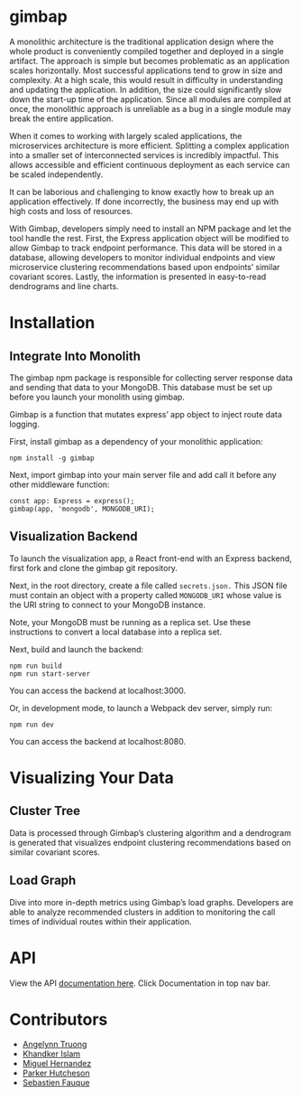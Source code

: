 # gimbap
A monolithic architecture is the traditional application design where the whole product is conveniently compiled together and deployed in a single artifact. The approach is simple but becomes problematic as an application scales horizontally. Most successful applications tend to grow in size and complexity. At a high scale, this would result in difficulty in understanding and updating the application. In addition, the size could significantly slow down the start-up time of the application. Since all modules are compiled at once, the monolithic approach is unreliable as a bug in a single module may break the entire application. 

When it comes to working with largely scaled applications, the microservices architecture is more efficient. Splitting a complex application into a smaller set of interconnected services is incredibly impactful. This allows accessible and efficient continuous deployment as each service can be scaled independently. 

It can be laborious and challenging to know exactly how to break up an application effectively. If done incorrectly, the business may end up with high costs and loss of resources.

With Gimbap, developers simply need to install an NPM package and let the tool handle the rest. First, the Express application object will be modified to allow Gimbap to track endpoint performance. This data will be stored in a database, allowing developers to monitor individual endpoints and view microservice clustering recommendations based upon endpoints’ similar covariant scores. Lastly, the information is presented in easy-to-read dendrograms and line charts.


# Installation
## Integrate Into Monolith
The gimbap npm package is responsible for collecting server response data and sending that data to your MongoDB. This database must be set up before you launch your monolith using gimbap.

Gimbap is a function that mutates express’ app object to inject route data logging.

First, install gimbap as a dependency of your monolithic application:

```
npm install -g gimbap
```

Next, import gimbap into your main server file and add call it before any other middleware function:

```
const app: Express = express(); 
gimbap(app, 'mongodb', MONGODB_URI);
```
## Visualization Backend
To launch the visualization app, a React front-end with an Express backend, first fork and clone the gimbap git repository.

Next, in the root directory, create a file called `secrets.json.` This JSON file must contain an object with a property called `MONGODB_URI` whose value is the URI string to connect to your MongoDB instance. 

Note, your MongoDB must be running as a replica set. Use these instructions to convert a local database into a replica set.

Next, build and launch the backend:

```
npm run build
npm run start-server
```

You can access the backend at localhost:3000.

Or, in development mode, to launch a Webpack dev server, simply run:

```
npm run dev
```

You can access the backend at localhost:8080.

# Visualizing Your Data

## Cluster Tree
Data is processed through Gimbap’s clustering algorithm and a dendrogram is generated that visualizes endpoint clustering recommendations based on similar covariant scores.

## Load Graph
Dive into more in-depth metrics using Gimbap’s load graphs. Developers are able to analyze recommended clusters in addition to monitoring the call times of individual routes within their application. 

# API
View the API [documentation here](https://www.gimbap.io/). Click Documentation in top nav bar.

# Contributors
- [Angelynn Truong](https://github.com/vngelynn)
- [Khandker Islam](https://github.com/khandkerislam)
- [Miguel Hernandez](https://github.com/miguelh72)
- [Parker Hutcheson](https://github.com/Parker9706)
- [Sebastien Fauque](https://github.com/SebastienFauque)
